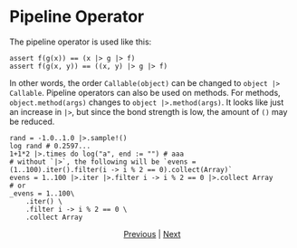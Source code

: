 # Pipeline Operator

The pipeline operator is used like this:

``` erg
assert f(g(x)) == (x |> g |> f)
assert f(g(x, y)) == ((x, y) |> g |> f)
```

In other words, the order `Callable(object)` can be changed to `object |> Callable`.
Pipeline operators can also be used on methods. For methods, `object.method(args)` changes to `object |>.method(args)`.
It looks like just an increase in `|>`, but since the bond strength is low, the amount of `()` may be reduced.

``` erg
rand = -1.0..1.0 |>.sample!()
log rand # 0.2597...
1+1*2 |>.times do log("a", end := "") # aaa
# without `|>`, the following will be `evens = (1..100).iter().filter(i -> i % 2 == 0).collect(Array)`
evens = 1..100 |>.iter |>.filter i -> i % 2 == 0 |>.collect Array
# or
_evens = 1..100\
    .iter() \
    .filter i -> i % 2 == 0 \
    .collect Array
```

<p align='center'>
    <a href='./30_error_handling.md'>Previous</a> | <a href='./32_integration_with_Python.md'>Next</a>
</p>
